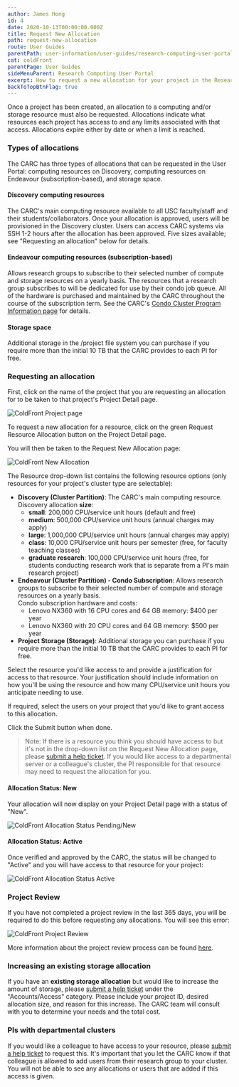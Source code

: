 ```yaml
---
author: James Hong
id: 4
date: 2020-10-13T00:00:00.000Z
title: Request New Allocation
path: request-new-allocation
route: User Guides
parentPath: user-information/user-guides/research-computing-user-portal
cat: coldFront
parentPage: User Guides
sideMenuParent: Research Computing User Portal
excerpt: How to request a new allocation for your project in the Research Computing User Portal.
backToTopBtnFlag: true
---
```


Once a project has been created, an allocation to a computing and/or storage resource must also be requested. Allocations indicate what resources each project has access to and any limits associated with that access. Allocations expire either by date or when a limit is reached.

### Types of allocations

The CARC has three types of allocations that can be requested in the User Portal: computing resources on Discovery, computing resources on Endeavour (subscription-based), and storage space.

#### Discovery computing resources

The CARC's main computing resource available to all USC faculty/staff and their students/collaborators. Once your allocation is approved, users will be provisioned in the Discovery cluster. Users can access CARC systems via SSH 1-2 hours after the allocation has been approved. Five sizes available; see "Requesting an allocation" below for details.

#### Endeavour computing resources (subscription-based)

Allows research groups to subscribe to their selected number of compute and storage resources on a yearly basis. The resources that a research group subscribes to will be dedicated for use by their condo job queue. All of the hardware is purchased and maintained by the CARC throughout the course of the subscription term. See the CARC's [Condo Cluster Program Information page](/user-information/ccp/program-information) for details.  

#### Storage space

Additional storage in the /project file system you can purchase if you require more than the initial 10 TB that the CARC provides to each PI for free.

### Requesting an allocation

First, click on the name of the project that you are requesting an allocation for to be taken to that project's Project Detail page.

![ColdFront Project page](/images/coldfront_project_detail.gif)

To request a new allocation for a resource, click on the green Request Resource Allocation button on the Project Detail page.

You will then be taken to the Request New Allocation page:

![ColdFront New Allocation](/images/coldfront_allocationnew.png)

The Resource drop-down list contains the following resource options (only resources for your project's cluster type are selectable):

* **Discovery (Cluster Partition)**: The CARC's main computing resource.  
  Discovery allocation **size**:
  * **small**: 200,000 CPU/service unit hours (default and free)
  * **medium**: 500,000 CPU/service unit hours (annual charges may apply)
  * **large**: 1,000,000 CPU/service unit hours (annual charges may apply)
  * **class**: 10,000 CPU/service unit hours per semester (free, for faculty teaching classes)
  * **graduate research**: 100,000 CPU/service unit hours (free, for students conducting research work that is separate from a PI's main research project)
* **Endeavour (Cluster Partition) - Condo Subscription**: Allows research groups to subscribe to their selected number of compute and storage resources on a yearly basis.  
Condo subscription hardware and costs:
  * Lenovo NX360 with 16 CPU cores and 64 GB memory: $400 per year 
  * Lenovo NX360 with 20 CPU cores and 64 GB memory: $500 per year
* **Project Storage (Storage)**: Additional storage you can purchase if you require more than the initial 10 TB that the CARC provides to each PI for free.

Select the resource you'd like access to and provide a justification for access to that resource. Your justification should include information on how you'll be using the resource and how many CPU/service unit hours you anticipate needing to use.

If required, select the users on your project that you'd like to grant access to this allocation.

Click the Submit button when done.

> Note: If there is a resource you think you should have access to but it's not in the drop-down list on the Request New Allocation page, please [submit a help ticket](/user-information/ticket-submission). If you would like access to a departmental server or a colleague's cluster, the PI responsible for that resource may need to request the allocation for you.  

#### Allocation Status: New
Your allocation will now display on your Project Detail page with a status of "New".

![ColdFront Allocation Status Pending/New](/images/coldfront_allocationstatusnew.png)

#### Allocation Status: Active
Once verified and approved by the CARC, the status will be changed to "Active" and you will have access to that resource for your project:

![ColdFront Allocation Status Active](/images/coldfront_allocationstatusactive.png)

### Project Review
If you have not completed a project review in the last 365 days, you will be required to do this before requesting any allocations.  You will see this error:   

![ColdFront Project Review](/images/coldfront_projectreviewnotification.png)

More information about the project review process can be found [here](yearly-project-renewal).

### Increasing an existing storage allocation

If you have an **existing storage allocation** but would like to increase the amount of storage, please [submit a help ticket](/user-information/ticket-submission) under the "Accounts/Access" category. Please include your project ID, desired allocation size, and reason for this increase. The CARC team will consult with you to determine your needs and the total cost.

### PIs with departmental clusters

If you would like a colleague to have access to your resource, please [submit a help ticket](/user-information/ticket-submission) to request this. It's important that you let the CARC know if that colleague is allowed to add users from their research group to your cluster. You will not be able to see any allocations or users that are added if this access is given.
